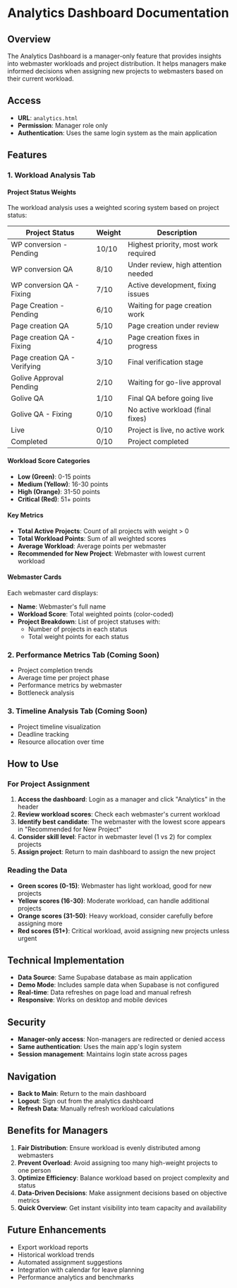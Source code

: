 # Analytics Dashboard Documentation

## Overview
The Analytics Dashboard is a manager-only feature that provides insights into webmaster workloads and project distribution. It helps managers make informed decisions when assigning new projects to webmasters based on their current workload.

## Access
- **URL**: `analytics.html`
- **Permission**: Manager role only
- **Authentication**: Uses the same login system as the main application

## Features

### 1. Workload Analysis Tab

#### Project Status Weights
The workload analysis uses a weighted scoring system based on project status:

| Project Status | Weight | Description |
|---|---|---|
| WP conversion - Pending | 10/10 | Highest priority, most work required |
| WP conversion QA | 8/10 | Under review, high attention needed |
| WP conversion QA - Fixing | 7/10 | Active development, fixing issues |
| Page Creation - Pending | 6/10 | Waiting for page creation work |
| Page creation QA | 5/10 | Page creation under review |
| Page creation QA - Fixing | 4/10 | Page creation fixes in progress |
| Page creation QA - Verifying | 3/10 | Final verification stage |
| Golive Approval Pending | 2/10 | Waiting for go-live approval |
| Golive QA | 1/10 | Final QA before going live |
| Golive QA - Fixing | 0/10 | No active workload (final fixes) |
| Live | 0/10 | Project is live, no active work |
| Completed | 0/10 | Project completed |

#### Workload Score Categories
- **Low (Green)**: 0-15 points
- **Medium (Yellow)**: 16-30 points
- **High (Orange)**: 31-50 points
- **Critical (Red)**: 51+ points

#### Key Metrics
- **Total Active Projects**: Count of all projects with weight > 0
- **Total Workload Points**: Sum of all weighted scores
- **Average Workload**: Average points per webmaster
- **Recommended for New Project**: Webmaster with lowest current workload

#### Webmaster Cards
Each webmaster card displays:
- **Name**: Webmaster's full name
- **Workload Score**: Total weighted points (color-coded)
- **Project Breakdown**: List of project statuses with:
  - Number of projects in each status
  - Total weight points for each status

### 2. Performance Metrics Tab (Coming Soon)
- Project completion trends
- Average time per project phase
- Performance metrics by webmaster
- Bottleneck analysis

### 3. Timeline Analysis Tab (Coming Soon)
- Project timeline visualization
- Deadline tracking
- Resource allocation over time

## How to Use

### For Project Assignment
1. **Access the dashboard**: Login as a manager and click "Analytics" in the header
2. **Review workload scores**: Check each webmaster's current workload
3. **Identify best candidate**: The webmaster with the lowest score appears in "Recommended for New Project"
4. **Consider skill level**: Factor in webmaster level (1 vs 2) for complex projects
5. **Assign project**: Return to main dashboard to assign the new project

### Reading the Data
- **Green scores (0-15)**: Webmaster has light workload, good for new projects
- **Yellow scores (16-30)**: Moderate workload, can handle additional projects
- **Orange scores (31-50)**: Heavy workload, consider carefully before assigning more
- **Red scores (51+)**: Critical workload, avoid assigning new projects unless urgent

## Technical Implementation
- **Data Source**: Same Supabase database as main application
- **Demo Mode**: Includes sample data when Supabase is not configured
- **Real-time**: Data refreshes on page load and manual refresh
- **Responsive**: Works on desktop and mobile devices

## Security
- **Manager-only access**: Non-managers are redirected or denied access
- **Same authentication**: Uses the main app's login system
- **Session management**: Maintains login state across pages

## Navigation
- **Back to Main**: Return to the main dashboard
- **Logout**: Sign out from the analytics dashboard
- **Refresh Data**: Manually refresh workload calculations

## Benefits for Managers
1. **Fair Distribution**: Ensure workload is evenly distributed among webmasters
2. **Prevent Overload**: Avoid assigning too many high-weight projects to one person
3. **Optimize Efficiency**: Balance workload based on project complexity and status
4. **Data-Driven Decisions**: Make assignment decisions based on objective metrics
5. **Quick Overview**: Get instant visibility into team capacity and availability

## Future Enhancements
- Export workload reports
- Historical workload trends
- Automated assignment suggestions
- Integration with calendar for leave planning
- Performance analytics and benchmarks
